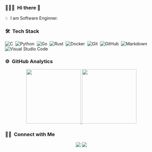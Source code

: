 
<!-- ## 👋 &nbsp;Hey there! I'm Py4mac -->

### 👨🏻‍💻 &nbsp;Hi there 👋

💡 &nbsp;I am Software Enginner.

### 🛠 &nbsp;Tech Stack

![C](https://img.shields.io/badge/-C-05122A?style=flat&logo=C&logoColor=A8B9CC)&nbsp;
![Python](https://img.shields.io/badge/-Python-05122A?style=flat&logo=python)&nbsp;
![Go](https://img.shields.io/badge/-Go-05122A?style=flat&logo=Go&logoColor=FFA518)&nbsp;
![Rust](https://img.shields.io/badge/-Rust-05122A?style=flat&logo=rust)&nbsp;
![Docker](https://img.shields.io/badge/-Docker-05122A?style=flat&logo=docker)&nbsp;
![Git](https://img.shields.io/badge/-Git-05122A?style=flat&logo=git)&nbsp;
![GitHub](https://img.shields.io/badge/-GitHub-05122A?style=flat&logo=github)&nbsp;
![Markdown](https://img.shields.io/badge/-Markdown-05122A?style=flat&logo=markdown)\
![Visual Studio Code](https://img.shields.io/badge/-Visual%20Studio%20Code-05122A?style=flat&logo=visual-studio-code&logoColor=007ACC)&nbsp;

### ⚙️ &nbsp;GitHub Analytics

<p align="center">
<a href="https://github.com/py4mac">
  <img height="180em" src="https://github-readme-stats-eight-theta.vercel.app/api?username=py4mac&show_icons=true&theme=algolia&include_all_commits=true&count_private=true"/>
  <img height="180em" src="https://github-readme-stats-eight-theta.vercel.app/api/top-langs/?username=py4mac&layout=compact&langs_count=8&theme=algolia"/>
</a>
</p>

### 🤝🏻 &nbsp;Connect with Me

<p align="center">
<!--<a href="https://www.py4mac.com"><img src="https://img.shields.io/badge/-py4mac.com-3423A6?style=flat&logo=Google-Chrome&logoColor=white"/></a>-->
<a href="https://linkedin.com/in/pierreyvesboisbunon"><img src="https://img.shields.io/badge/-PierreYves%20Boisbunon-0077B5?style=flat&logo=Linkedin&logoColor=white"/></a>
<a href="mailto:pierreyves.boisbunon@gmail.com"><img src="https://img.shields.io/badge/-pierreyves.boisbunon@gmail.com-D14836?style=flat&logo=Gmail&logoColor=white"/></a>
</p>
